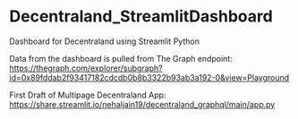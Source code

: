 # Decentraland_StreamlitDashboard
Dashboard for Decentraland using Streamlit Python

Data from the dashboard is pulled from The Graph endpoint: https://thegraph.com/explorer/subgraph?id=0x89fddab2f93417182cdcdb0b8b3322b93ab3a192-0&view=Playground

First Draft of Multipage Decentraland App: https://share.streamlit.io/nehaljain19/decentraland_graphql/main/app.py


